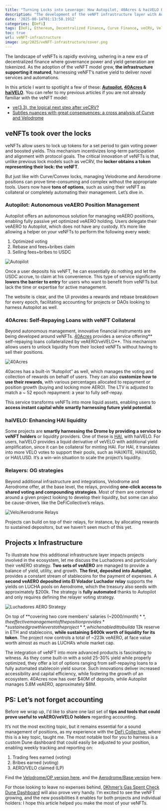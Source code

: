 ```yaml
---
title: "Turning Locks into Leverage: How Autopilot, 40Acres & haiVELO Evolve veNFTs"
description: "The development of the veNFT infrastructure layer with Autopilot, 40Acres, and haiVELO: automation, collateral, and gauge vote sinks."
date: '2025-08-14T01:13:50.191Z'
categories: [DeFi]
tags: [DeFi, Ethereum, Decentralized Finance, Curve Finance, veCRV, Velodrome, veVELO, Aerodrome, veAERO, 40Acres, Autopilot, haiVELO]
toc: true
url: veNFT-infrastructure
image: img/2025/veNFT-infrastructure/cover.png
---
```


The landscape of veNFTs is rapidly evolving, ushering in a new era of decentralized finance where governance power and yield generation are tokenized. As the adoption of the veNFT model grew, **the infrastructure supporting it matured**, harnessing veNFT’s native yield to deliver novel services and automations. 

In this article I want to spotlight a few of these:  **[Autopilot](https://theautopilot.xyz/), [40Acres](https://www.40acres.finance/) & [haiVELO](https://www.letsgethai.com/)**. You can refer to my previous articles if you are not already familiar with the veNFT model:

* [ve(3,3), the logical next step after veCRV?](https://tokenbrice.xyz/solidly-velodrome-fork/)
* [Subtles nuances with great consequences: a cross analysis of Curve and Velodrome](https://tokenbrice.xyz/crv-vs-velo/)

## veNFTs took over the locks

veNFTs allow users to lock up tokens for a set period to gain voting power and boosted yields. This mechanism incentivizes long-term participation and alignment with protocol goals. The critical innovation of veNFTs is that, unlike previous lock models such as veCRV, the **locker obtains a token representing their lock: the veNFT**.

But just like with Curve/Convex locks, managing Velodrome and Aerodrome positions can prove time-consuming and complex without the appropriate tools. Users now have **tons of options**, such as using their veNFT as collateral or completely automating their management. Let’s dive in.

### Autopilot: Autonomous veAERO Position Management

Autopilot offers an autonomous solution for managing veAERO positions, enabling fully passive yet optimized veAERO holding. Users delegate their veAERO to Autopilot, which does not have any custody. It’s more like allowing a helper on your veNFTs to perform the following every week:

1. Optimized voting
2. Rebase and fees+bribes claim
3. Selling fees+bribes to USDC

![Autopilot](/img/2025/veNFT-infrastructure/autopilot.png)

Once a user deposits his veNFT, he can essentially do nothing and let the USDC accrue, to claim at his convenience. This type of service significantly **lowers the barrier to entry** for users who want to benefit from veNFTs but lack the time or expertise for active management.

The website is clear, and the UI provides a rewards and rebase breakdown for every epoch, facilitating accounting for projects or DAOs looking to harness Autopilot as well. 

### 40Acres: Self-Repaying Loans with veNFT Collateral

Beyond autonomous management, innovative financial instruments are being developed around veNFTs. [40Acres](https://www.40acres.finance/) provides a service offering** self-repaying loans collateralized by veAERO/veVELO**. This mechanism allows users to unlock liquidity from their locked veNFTs without having to sell their positions.

![40Acres](/img/2025/veNFT-infrastructure/40acres.png)

40acres has a built-in “Autopilot” as well, which manages the voting and collection of rewards on behalf of users. They can also **customize how to use their rewards**, with various percentages allocated to repayment or position growth (buying and locking more AERO). The LTV is adjusted to match a ~ 52 epoch repayment: a year to fully self-repay.

This service transforms veNFTs into more liquid assets, enabling users to **access instant capital while smartly harnessing future yield potential**.

### haiVELO: Enhancing HAI liquidity

Some projects are **smartly harnessing the Drome by providing a service to veNFT holders** or liquidity providers. One of these is [HAI](http://letsgethai.com/earn), with haiVELO. For users, haiVELO provides a liquid derivative of veVELO with additional yield amplification, since it can be collateral for minting HAI. For HAI, it translates into more VELO votes to support their pools, such as HAI/KITE, HAI/sUSD, or HAI/LUSD. It’s a win-win situation to scale the project’s liquidity.

### Relayers: OG strategies

Beyond additional infrastructure and integrations, Velodrome and Aerodrome offer, at the base level, the relays, providing **one-click access to shared voting and compounding strategies**. Most of them are centered around a given project looking to develop their liquidity, but some can also be cause-driven, like the DeFiCollective’s relays.

![Velo/Aerodrome Relays](/img/2025/veNFT-infrastructure/relay.png)

Projects can build on top of their relays, for instance, by allocating rewards to sustained depositors, but we haven’t seen much of this yet.

## Projects x Infrastructure

To illustrate how this additional infrastructure layer impacts projects involved in the ecosystem, let me discuss the Luchadores and particularly their veAERO strategy. **Two sets of veAERO** are managed to provide a balance of yield, utility, and growth. **The first, deposited into Autopilot**, provides a constant stream of stablecoins for the payment of expenses. A **second veAERO deposited into El Volador Luchador relay** supports the yields on LUCHA pools on Aerodrome, which the treasury also seeds with approximately $200k. The strategy is **fully automated** thanks to Autopilot and only requires defining the relayer voting strategy.


![Luchadores AERO Strategy](/img/2025/veNFT-infrastructure/luchadores-strategy.png)

On top of **covering two core members' salaries (~$2000/month)**, the effective management of the position provides **sustained growth levers to the project**, which enabled it to build a ~$13k reserve in ETH and stablecoins, **while sustaining $400k worth of liquidity for its token**. The project now controls a total of ~223k veAERO, at face value worth almost as much as LUCHA’s whole market cap.

The integration of veNFT into more advanced products is fascinating to witness. As they come built-in with a solid 25-30% yield while properly optimized, they offer a lot of options ranging from self-repaying loans to a fully automated stablecoin yield source. Such innovations deliver increased accessibility and capital efficiency, while fostering the growth of an ecosystem. 40Acres now has over $40M of deposits, while Autopilot manages 5.8M veAERO, approximately $8M.

## PS: Let’s not forget accounting

Before we wrap up, I'd like to share one last set of **tips and tools that could prove useful to veAERO/veVELO** **holders** regarding accounting.

It’s not the most exciting topic, but it remains essential for a sound management of positions, as my experience with the [DeFi Collective](https://deficollective.org/), where this is a key topic, taught me. The most notable tool for you to harness is a custom Dune dashboard that could easily be adjusted to your position, enabling weekly tracking and reporting on:

1. Trading fees earned (voting)
2. Bribes earned (voting)
3. AERO/VELO claimed (LP)

Find the [Velodrome/OP version here](https://dune.com/spicypiz/defi-collective-pools), and the [Aerodrome/Base version](https://dune.com/spicypiz/defi-collective-pools-base) here.

For those looking to leave no expenses behind, [0Khmer’s Gas Spent Check Dune Dashboard](https://dune.com/0xkhmer/gas-spent-checker) will also prove very handy. I’m excited to see the veNFT growing, and the new possibilities it enables for both projects and individual holders: I hope this article helped you make the most of your veNFTs.